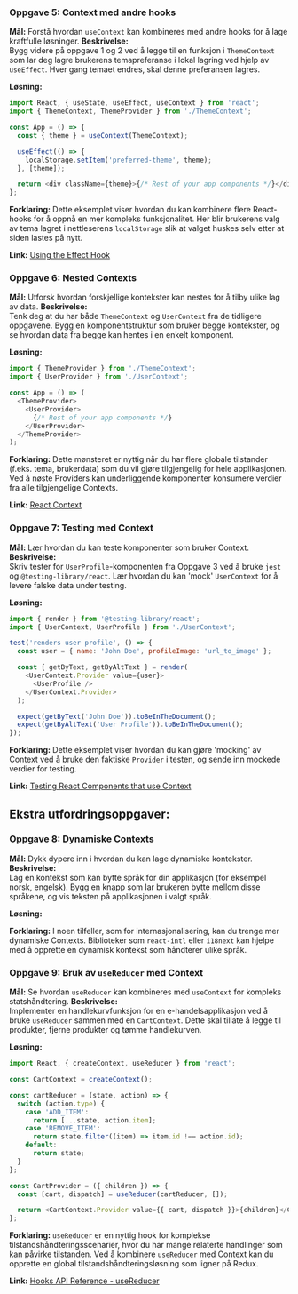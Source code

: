 ### **Oppgave 5: Context med andre hooks**
**Mål:** Forstå hvordan `useContext` kan kombineres med andre hooks for å lage kraftfulle løsninger.
**Beskrivelse:**  
Bygg videre på oppgave 1 og 2 ved å legge til en funksjon i `ThemeContext` som lar deg lagre brukerens temapreferanse i lokal lagring ved hjelp av `useEffect`. Hver gang temaet endres, skal denne preferansen lagres.  

**Løsning:** 

```javascript
import React, { useState, useEffect, useContext } from 'react';
import { ThemeContext, ThemeProvider } from './ThemeContext';

const App = () => {
  const { theme } = useContext(ThemeContext);

  useEffect(() => {
    localStorage.setItem('preferred-theme', theme);
  }, [theme]);

  return <div className={theme}>{/* Rest of your app components */}</div>;
};
```

**Forklaring:**
Dette eksemplet viser hvordan du kan kombinere flere React-hooks for å oppnå en mer kompleks funksjonalitet. Her blir brukerens valg av tema lagret i nettleserens `localStorage` slik at valget huskes selv etter at siden lastes på nytt.

**Link:** [Using the Effect Hook](https://reactjs.org/docs/hooks-effect.html)

### **Oppgave 6: Nested Contexts**
**Mål:** Utforsk hvordan forskjellige kontekster kan nestes for å tilby ulike lag av data.
**Beskrivelse:**  
Tenk deg at du har både `ThemeContext` og `UserContext` fra de tidligere oppgavene. Bygg en komponentstruktur som bruker begge kontekster, og se hvordan data fra begge kan hentes i en enkelt komponent.   

**Løsning:** 

```javascript
import { ThemeProvider } from './ThemeContext';
import { UserProvider } from './UserContext';

const App = () => (
  <ThemeProvider>
    <UserProvider>
      {/* Rest of your app components */}
    </UserProvider>
  </ThemeProvider>
);
```

**Forklaring:**
Dette mønsteret er nyttig når du har flere globale tilstander (f.eks. tema, brukerdata) som du vil gjøre tilgjengelig for hele applikasjonen. Ved å nøste Providers kan underliggende komponenter konsumere verdier fra alle tilgjengelige Contexts.

**Link:** [React Context](https://reactjs.org/docs/context.html)

### **Oppgave 7: Testing med Context**
**Mål:** Lær hvordan du kan teste komponenter som bruker Context.
**Beskrivelse:**  
Skriv tester for `UserProfile`-komponenten fra Oppgave 3 ved å bruke `jest` og `@testing-library/react`. Lær hvordan du kan 'mock' `UserContext` for å levere falske data under testing.

**Løsning:** 

```javascript
import { render } from '@testing-library/react';
import { UserContext, UserProfile } from './UserContext';

test('renders user profile', () => {
  const user = { name: 'John Doe', profileImage: 'url_to_image' };

  const { getByText, getByAltText } = render(
    <UserContext.Provider value={user}>
      <UserProfile />
    </UserContext.Provider>
  );

  expect(getByText('John Doe')).toBeInTheDocument();
  expect(getByAltText('User Profile')).toBeInTheDocument();
});
```

**Forklaring:**
Dette eksemplet viser hvordan du kan gjøre 'mocking' av Context ved å bruke den faktiske `Provider` i testen, og sende inn mockede verdier for testing.

**Link:** [Testing React Components that use Context](https://kentcdodds.com/blog/how-to-test-custom-react-hooks)

## Ekstra utfordringsoppgaver:

### **Oppgave 8: Dynamiske Contexts**
**Mål:** Dykk dypere inn i hvordan du kan lage dynamiske kontekster.
**Beskrivelse:**  
Lag en kontekst som kan bytte språk for din applikasjon (for eksempel norsk, engelsk). Bygg en knapp som lar brukeren bytte mellom disse språkene, og vis teksten på applikasjonen i valgt språk. 

**Løsning:** 

**Forklaring:**
I noen tilfeller, som for internasjonalisering, kan du trenge mer dynamiske Contexts. Biblioteker som `react-intl` eller `i18next` kan hjelpe med å opprette en dynamisk kontekst som håndterer ulike språk.

### **Oppgave 9: Bruk av `useReducer` med Context**
**Mål:** Se hvordan `useReducer` kan kombineres med `useContext` for kompleks statshåndtering.
**Beskrivelse:**  
Implementer en handlekurvfunksjon for en e-handelsapplikasjon ved å bruke `useReducer` sammen med en `CartContext`. Dette skal tillate å legge til produkter, fjerne produkter og tømme handlekurven.   

**Løsning:** 

```javascript
import React, { createContext, useReducer } from 'react';

const CartContext = createContext();

const cartReducer = (state, action) => {
  switch (action.type) {
    case 'ADD_ITEM':
      return [...state, action.item];
    case 'REMOVE_ITEM':
      return state.filter((item) => item.id !== action.id);
    default:
      return state;
  }
};

const CartProvider = ({ children }) => {
  const [cart, dispatch] = useReducer(cartReducer, []);

  return <CartContext.Provider value={{ cart, dispatch }}>{children}</CartContext.Provider>;
};
```

**Forklaring:**
`useReducer` er en nyttig hook for komplekse tilstandshåndteringsscenarier, hvor du har mange relaterte handlinger som kan påvirke tilstanden. Ved å kombinere `useReducer` med Context kan du opprette en global tilstandshåndteringsløsning som ligner på Redux.


**Link:** [Hooks API Reference - useReducer](https://reactjs.org/docs/hooks-reference.html#usereducer)
